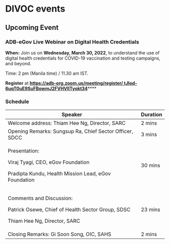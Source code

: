 # DIVOC events

## Upcoming Event&#x20;

### ADB-eGov Live Webinar on Digital Health Credentials

**When:** Join us on **Wednesday, March 30, 2022**, to understand the use of digital health credentials for COVID-19 vaccination and testing campaigns, and beyond.&#x20;

Time: 2 pm (Manila time) / 11.30 am IST.

**Register** at [**https://adb-org.zoom.us/meeting/register/ tJIod-6uqT0uE9SuFBowmJ2FVHVlITyokt34**](https://adb-org.zoom.us/meeting/register/%20tJIod-6uqT0uE9SuFBowmJ2FVHVlITyokt34)****

### Schedule

| Speaker                                                                                                                     | Duration |
| --------------------------------------------------------------------------------------------------------------------------- | -------- |
| Welcome address: Thiam Hee Ng, Director, SARC                                                                               | 2 mins   |
| Opening Remarks: Sungsup Ra, Chief Sector Officer, SDCC                                                                     | 3 mins   |
| <p>Presentation: </p><p>Viraj Tyagi, CEO, eGov Foundation </p><p>Pradipta Kundu, Health Mission Lead, eGov Foundation</p>   | 30 mins  |
| <p>Comments and Discussion:</p><p>Patrick Osewe, Chief of Health Sector Group, SDSC </p><p>Thiam Hee Ng, Director, SARC</p> | 23 mins  |
| Closing Remarks: Gi Soon Song, OIC, SAHS                                                                                    | 2 mins   |

